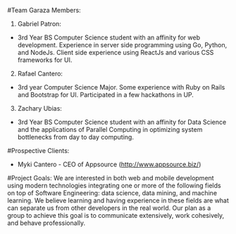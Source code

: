 #Team Garaza Members:
1. Gabriel Patron:
  * 3rd Year BS Computer Science student with an affinity for web development. Experience in server side programming using Go, Python, and NodeJs.           Client side experience using ReactJs and various CSS frameworks for UI.  
2. Rafael Cantero:
  * 3rd year Computer Science Major. Some experience with Ruby on Rails and Bootstrap for UI. Participated in a few hackathons in UP.
3. Zachary Ubias:
  * 3rd Year BS Computer Science student with an affinity for Data Science and the applications of Parallel Computing in optimizing system bottlenecks           from day to day computing.
 
#Prospective Clients:
  * Myki Cantero - CEO of Appsource (http://www.appsource.biz/)
 
#Project Goals:
We are interested in both  web and mobile development using modern technologies integrating  one or more of the following fields on top of Software Engineering: data science, data mining, and  machine learning. We believe learning and having experience in these fields are what can separate us
from other developers in the real world. Our plan as a group to achieve this goal is to communicate extensively, work cohesively, and behave professionally. 